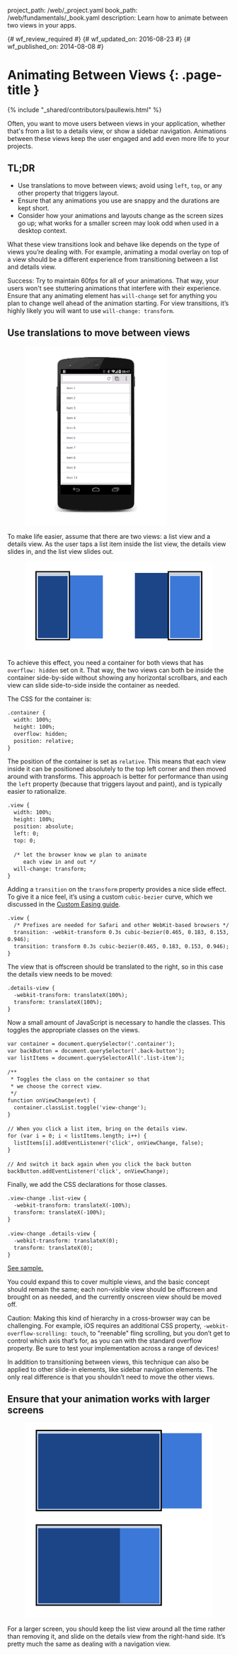 project_path: /web/_project.yaml
book_path: /web/fundamentals/_book.yaml
description: Learn how to animate between two views in your apps.

{# wf_review_required #}
{# wf_updated_on: 2016-08-23 #}
{# wf_published_on: 2014-08-08 #}

# Animating Between Views {: .page-title }

{% include "_shared/contributors/paullewis.html" %}

Often, you want to move users between views in your application, whether that's from a list to a details view, or show a sidebar navigation. Animations between these views keep the user engaged and add even more life to your projects.

## TL;DR
* Use translations to move between views; avoid using `left`, `top`, or any other property that triggers layout.
* Ensure that any animations you use are snappy and the durations are kept short.
* Consider how your animations and layouts change as the screen sizes go up; what works for a smaller screen may look odd when used in a desktop context.

What these view transitions look and behave like depends on the type of views you’re dealing with. For example, animating a modal overlay on top of a view should be a different experience from transitioning between a list and details view.

Success: Try to maintain 60fps for all of your animations. That way, your users won't see stuttering animations that interfere with their experience. Ensure that any animating element has `will-change` set for anything you plan to change well ahead of the animation starting. For view transitions, it’s highly likely you will want to use `will-change: transform`.

## Use translations to move between views

<div class="attempt-left">
  <figure>
    <img src="images/view-translate.gif" alt="Translating between two views" />
  </figure>
</div>

To make life easier, assume that there are two views: a list view and a details view. As the user taps a list item inside the list view, the details view slides in, and the list view slides out.

<div style="clear:both;"></div>

<div class="attempt-right">
  <figure>
    <img src="images/container-two-views.svg" alt="View hierarchy." />
  </figure>
</div>

To achieve this effect, you need a container for both views that has `overflow: hidden` set on it. That way, the two views can both be inside the container side-by-side without showing any horizontal scrollbars, and each view can slide side-to-side inside the container as needed.

<div style="clear:both;"></div>

The CSS for the container is:


    .container {
      width: 100%;
      height: 100%;
      overflow: hidden;
      position: relative;
    }
    

The position of the container is set as `relative`. This means that each view inside it can be positioned absolutely to the top left corner and then moved around with transforms. This approach is better for performance than using the `left` property (because that triggers layout and paint), and is typically easier to rationalize.


    .view {
      width: 100%;
      height: 100%;
      position: absolute;
      left: 0;
      top: 0;
    
      /* let the browser know we plan to animate
         each view in and out */
      will-change: transform;
    }
    

Adding a `transition` on the `transform` property provides a nice slide effect. To give it a nice feel, it’s using a custom `cubic-bezier` curve, which we discussed in the [Custom Easing guide](custom-easing).


    .view {
      /* Prefixes are needed for Safari and other WebKit-based browsers */
      transition: -webkit-transform 0.3s cubic-bezier(0.465, 0.183, 0.153, 0.946);
      transition: transform 0.3s cubic-bezier(0.465, 0.183, 0.153, 0.946);
    }
    

The view that is offscreen should be translated to the right, so in this case the details view needs to be moved:


    .details-view {
      -webkit-transform: translateX(100%);
      transform: translateX(100%);
    }
    

Now a small amount of JavaScript is necessary to handle the classes. This toggles the appropriate classes on the views.


    var container = document.querySelector('.container');
    var backButton = document.querySelector('.back-button');
    var listItems = document.querySelectorAll('.list-item');
    
    /**
     * Toggles the class on the container so that
     * we choose the correct view.
     */
    function onViewChange(evt) {
      container.classList.toggle('view-change');
    }
    
    // When you click a list item, bring on the details view.
    for (var i = 0; i < listItems.length; i++) {
      listItems[i].addEventListener('click', onViewChange, false);
    }
    
    // And switch it back again when you click the back button
    backButton.addEventListener('click', onViewChange);
    

Finally, we add the CSS declarations for those classes.


    .view-change .list-view {
      -webkit-transform: translateX(-100%);
      transform: translateX(-100%);
    }
    
    .view-change .details-view {
      -webkit-transform: translateX(0);
      transform: translateX(0);
    }
    

<a href="https://googlesamples.github.io/web-fundamentals/samples/fundamentals/design-and-ui/animations/inter-view-animation.html">See sample.</a>

You could expand this to cover multiple views, and the basic concept should remain the same; each non-visible view should be offscreen and brought on as needed, and the currently onscreen view should be moved off.

Caution: Making this kind of hierarchy in a cross-browser way can be challenging. For example, iOS requires an additional CSS property, <code>-webkit-overflow-scrolling: touch</code>, to "reenable" fling scrolling, but you don’t get to control which axis that’s for, as you can with the standard overflow property. Be sure to test your implementation across a range of devices!

In addition to transitioning between views, this technique can also be applied to other slide-in elements, like sidebar navigation elements. The only real difference is that you shouldn’t need to move the other views.

## Ensure that your animation works with larger screens

<div class="attempt-right">
  <figure>
    <img src="images/container-two-views-ls.svg" alt="View hierarchy on a large screen." />
  </figure>
</div>

For a larger screen, you should keep the list view around all the time rather than removing it, and slide on the details view from the right-hand side. It’s pretty much the same as dealing with a navigation view.




